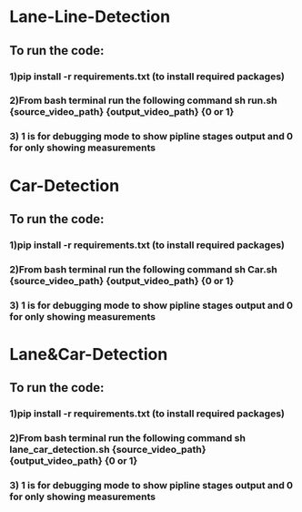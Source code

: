 # Lane-Line-Detection
## To run the code:
### 1)pip install -r requirements.txt (to install required packages)
### 2)From bash terminal run the following command  sh run.sh {source_video_path} {output_video_path} {0 or 1}
### 3) 1 is for debugging mode to show pipline stages output and 0 for only showing measurements
# Car-Detection
## To run the code:
### 1)pip install -r requirements.txt (to install required packages)
### 2)From bash terminal run the following command  sh Car.sh {source_video_path} {output_video_path} {0 or 1}
### 3) 1 is for debugging mode to show pipline stages output and 0 for only showing measurements

# Lane&Car-Detection
## To run the code:
### 1)pip install -r requirements.txt (to install required packages)
### 2)From bash terminal run the following command  sh lane_car_detection.sh {source_video_path} {output_video_path} {0 or 1}
### 3) 1 is for debugging mode to show pipline stages output and 0 for only showing measurements

